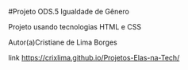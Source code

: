#Projeto ODS.5 Igualdade de Gênero

Projeto usando tecnologias HTML e CSS

Autor(a)Cristiane de Lima Borges

link https://crixlima.github.io/Projetos-Elas-na-Tech/

